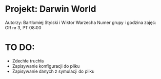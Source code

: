 # Projekt: Darwin World

Autorzy: Bartłomiej Stylski i Wiktor Warzecha
Numer grupy i godzina zajęć: GR nr 3, PT 08:00

# TO DO:
* Zdechłe truchła
* Zapisywanie konfiguracji do pliku
* Zapisywanie danych z symulacji do pliku
